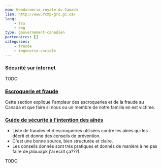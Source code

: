```yaml
---
nom: Gendarmerie royale du Canada
lien: http://www.rcmp-grc.gc.ca/
lang: 
    - fra
    - eng
type: gouvernement-canadien
partenaires: []
categories: 
    - fraude
    - ingenerie-sociale
---
```


### [Sécurité sur internet](http://www.rcmp-grc.gc.ca/is-si/index-fra.htm)
TODO

### [Escroquerie et fraude](http://www.rcmp-grc.gc.ca/scams-fraudes/index-fra.htm)
Cette section explique l'ampleur des escroqueries et de la fraude au Canada et que faire si nous ou un membre de notre famille en est victime.

### [Guide de sécurité à l'intention des aînés](http://www.rcmp-grc.gc.ca/fr/guide-securite-a-lintention-des-aines)
* Liste de fraudes et d'escroqueries utilisées contre les aînés qui les décrit et donne des conseils de prévention.
* C'est une bonne source, bien structurée et claire.
* Les conseils donnés sont très pratiques et donnés de manière à ne pas faire de jaloux(pk j'ai ecrit ça???).

TODO